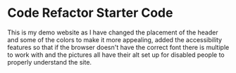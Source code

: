 # Code Refactor Starter Code
This is my demo website as I have changed the placement of the header and some of the colors to make it more appealing, added the accessibility features so that if the browser doesn't have the correct font there is multiple to work with and the pictures all have their alt set up for disabled people to properly understand the site.